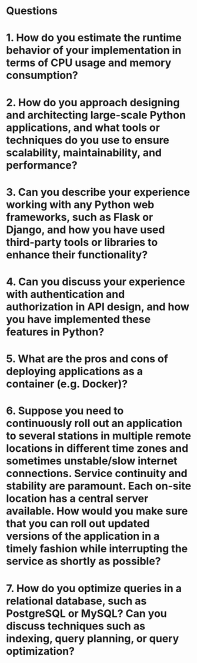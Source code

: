 # Questions

# 1. How do you estimate the runtime behavior of your implementation in terms of CPU usage and memory consumption?

# 2. How do you approach designing and architecting large-scale Python applications, and what tools or techniques do you use to ensure scalability, maintainability, and performance?

# 3. Can you describe your experience working with any Python web frameworks, such as Flask or Django, and how you have used third-party tools or libraries to enhance their functionality?

# 4. Can you discuss your experience with authentication and authorization in API design, and how you have implemented these features in Python?

# 5. What are the pros and cons of deploying applications as a container (e.g. Docker)?

# 6. Suppose you need to continuously roll out an application to several stations in multiple remote locations in different time zones and sometimes unstable/slow internet connections. Service continuity and stability are paramount. Each on-site location has a central server available. How would you make sure that you can roll out updated versions of the application in a timely fashion while interrupting the service as shortly as possible?

# 7. How do you optimize queries in a relational database, such as PostgreSQL or MySQL? Can you discuss techniques such as indexing, query planning, or query optimization?